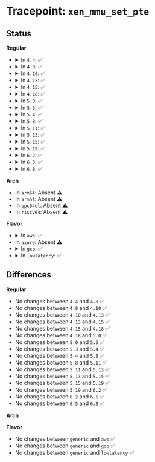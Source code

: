 # Tracepoint: <code>xen_mmu_set_pte</code>

## Status
<b>Regular</b>
<ul>
<li>
<details>
<summary>In <code>4.4</code>: ✅</summary>

Event:

```c
struct trace_event_raw_xen_mmu__set_pte {
    struct trace_entry ent;
    pte_t *ptep;
    pteval_t pteval;
    char __data[0];
};
```
Function:

```c
void trace_event_raw_event_xen_mmu__set_pte(void *__data, pte_t *ptep, pte_t pteval);
```
</details>
</li>
<li>
<details>
<summary>In <code>4.8</code>: ✅</summary>

Event:

```c
struct trace_event_raw_xen_mmu__set_pte {
    struct trace_entry ent;
    pte_t *ptep;
    pteval_t pteval;
    char __data[0];
};
```
Function:

```c
void trace_event_raw_event_xen_mmu__set_pte(void *__data, pte_t *ptep, pte_t pteval);
```
</details>
</li>
<li>
<details>
<summary>In <code>4.10</code>: ✅</summary>

Event:

```c
struct trace_event_raw_xen_mmu__set_pte {
    struct trace_entry ent;
    pte_t *ptep;
    pteval_t pteval;
    char __data[0];
};
```
Function:

```c
void trace_event_raw_event_xen_mmu__set_pte(void *__data, pte_t *ptep, pte_t pteval);
```
</details>
</li>
<li>
<details>
<summary>In <code>4.13</code>: ✅</summary>

Event:

```c
struct trace_event_raw_xen_mmu__set_pte {
    struct trace_entry ent;
    pte_t *ptep;
    pteval_t pteval;
    char __data[0];
};
```
Function:

```c
void trace_event_raw_event_xen_mmu__set_pte(void *__data, pte_t *ptep, pte_t pteval);
```
</details>
</li>
<li>
<details>
<summary>In <code>4.15</code>: ✅</summary>

Event:

```c
struct trace_event_raw_xen_mmu__set_pte {
    struct trace_entry ent;
    pte_t *ptep;
    pteval_t pteval;
    char __data[0];
};
```
Function:

```c
void trace_event_raw_event_xen_mmu__set_pte(void *__data, pte_t *ptep, pte_t pteval);
```
</details>
</li>
<li>
<details>
<summary>In <code>4.18</code>: ✅</summary>

Event:

```c
struct trace_event_raw_xen_mmu__set_pte {
    struct trace_entry ent;
    pte_t *ptep;
    pteval_t pteval;
    char __data[0];
};
```
Function:

```c
void trace_event_raw_event_xen_mmu__set_pte(void *__data, pte_t *ptep, pte_t pteval);
```
</details>
</li>
<li>
<details>
<summary>In <code>5.0</code>: ✅</summary>

Event:

```c
struct trace_event_raw_xen_mmu__set_pte {
    struct trace_entry ent;
    pte_t *ptep;
    pteval_t pteval;
    char __data[0];
};
```
Function:

```c
void trace_event_raw_event_xen_mmu__set_pte(void *__data, pte_t *ptep, pte_t pteval);
```
</details>
</li>
<li>
<details>
<summary>In <code>5.3</code>: ✅</summary>

Event:

```c
struct trace_event_raw_xen_mmu__set_pte {
    struct trace_entry ent;
    pte_t *ptep;
    pteval_t pteval;
    char __data[0];
};
```
Function:

```c
void trace_event_raw_event_xen_mmu__set_pte(void *__data, pte_t *ptep, pte_t pteval);
```
</details>
</li>
<li>
<details>
<summary>In <code>5.4</code>: ✅</summary>

Event:

```c
struct trace_event_raw_xen_mmu__set_pte {
    struct trace_entry ent;
    pte_t *ptep;
    pteval_t pteval;
    char __data[0];
};
```
Function:

```c
void trace_event_raw_event_xen_mmu__set_pte(void *__data, pte_t *ptep, pte_t pteval);
```
</details>
</li>
<li>
<details>
<summary>In <code>5.8</code>: ✅</summary>

Event:

```c
struct trace_event_raw_xen_mmu__set_pte {
    struct trace_entry ent;
    pte_t *ptep;
    pteval_t pteval;
    char __data[0];
};
```
Function:

```c
void trace_event_raw_event_xen_mmu__set_pte(void *__data, pte_t *ptep, pte_t pteval);
```
</details>
</li>
<li>
<details>
<summary>In <code>5.11</code>: ✅</summary>

Event:

```c
struct trace_event_raw_xen_mmu__set_pte {
    struct trace_entry ent;
    pte_t *ptep;
    pteval_t pteval;
    char __data[0];
};
```
Function:

```c
void trace_event_raw_event_xen_mmu__set_pte(void *__data, pte_t *ptep, pte_t pteval);
```
</details>
</li>
<li>
<details>
<summary>In <code>5.13</code>: ✅</summary>

Event:

```c
struct trace_event_raw_xen_mmu__set_pte {
    struct trace_entry ent;
    pte_t *ptep;
    pteval_t pteval;
    char __data[0];
};
```
Function:

```c
void trace_event_raw_event_xen_mmu__set_pte(void *__data, pte_t *ptep, pte_t pteval);
```
</details>
</li>
<li>
<details>
<summary>In <code>5.15</code>: ✅</summary>

Event:

```c
struct trace_event_raw_xen_mmu__set_pte {
    struct trace_entry ent;
    pte_t *ptep;
    pteval_t pteval;
    char __data[0];
};
```
Function:

```c
void trace_event_raw_event_xen_mmu__set_pte(void *__data, pte_t *ptep, pte_t pteval);
```
</details>
</li>
<li>
<details>
<summary>In <code>5.19</code>: ✅</summary>

Event:

```c
struct trace_event_raw_xen_mmu__set_pte {
    struct trace_entry ent;
    pte_t *ptep;
    pteval_t pteval;
    char __data[0];
};
```
Function:

```c
void trace_event_raw_event_xen_mmu__set_pte(void *__data, pte_t *ptep, pte_t pteval);
```
</details>
</li>
<li>
<details>
<summary>In <code>6.2</code>: ✅</summary>

Event:

```c
struct trace_event_raw_xen_mmu__set_pte {
    struct trace_entry ent;
    pte_t *ptep;
    pteval_t pteval;
    char __data[0];
};
```
Function:

```c
void trace_event_raw_event_xen_mmu__set_pte(void *__data, pte_t *ptep, pte_t pteval);
```
</details>
</li>
<li>
<details>
<summary>In <code>6.5</code>: ✅</summary>

Event:

```c
struct trace_event_raw_xen_mmu__set_pte {
    struct trace_entry ent;
    pte_t *ptep;
    pteval_t pteval;
    char __data[0];
};
```
Function:

```c
void trace_event_raw_event_xen_mmu__set_pte(void *__data, pte_t *ptep, pte_t pteval);
```
</details>
</li>
<li>
<details>
<summary>In <code>6.8</code>: ✅</summary>

Event:

```c
struct trace_event_raw_xen_mmu__set_pte {
    struct trace_entry ent;
    pte_t *ptep;
    pteval_t pteval;
    char __data[0];
};
```
Function:

```c
void trace_event_raw_event_xen_mmu__set_pte(void *__data, pte_t *ptep, pte_t pteval);
```
</details>
</li>
</ul>
<b>Arch</b>
<ul>
<li>
In <code>arm64</code>: Absent ⚠️
</li>
<li>
In <code>armhf</code>: Absent ⚠️
</li>
<li>
In <code>ppc64el</code>: Absent ⚠️
</li>
<li>
In <code>riscv64</code>: Absent ⚠️
</li>
</ul>
<b>Flavor</b>
<ul>
<li>
<details>
<summary>In <code>aws</code>: ✅</summary>

Event:

```c
struct trace_event_raw_xen_mmu__set_pte {
    struct trace_entry ent;
    pte_t *ptep;
    pteval_t pteval;
    char __data[0];
};
```
Function:

```c
void trace_event_raw_event_xen_mmu__set_pte(void *__data, pte_t *ptep, pte_t pteval);
```
</details>
</li>
<li>
In <code>azure</code>: Absent ⚠️
</li>
<li>
<details>
<summary>In <code>gcp</code>: ✅</summary>

Event:

```c
struct trace_event_raw_xen_mmu__set_pte {
    struct trace_entry ent;
    pte_t *ptep;
    pteval_t pteval;
    char __data[0];
};
```
Function:

```c
void trace_event_raw_event_xen_mmu__set_pte(void *__data, pte_t *ptep, pte_t pteval);
```
</details>
</li>
<li>
<details>
<summary>In <code>lowlatency</code>: ✅</summary>

Event:

```c
struct trace_event_raw_xen_mmu__set_pte {
    struct trace_entry ent;
    pte_t *ptep;
    pteval_t pteval;
    char __data[0];
};
```
Function:

```c
void trace_event_raw_event_xen_mmu__set_pte(void *__data, pte_t *ptep, pte_t pteval);
```
</details>
</li>
</ul>

## Differences
<b>Regular</b>
<ul>
<li>
No changes between <code>4.4</code> and <code>4.8</code> ✅
</li>
<li>
No changes between <code>4.8</code> and <code>4.10</code> ✅
</li>
<li>
No changes between <code>4.10</code> and <code>4.13</code> ✅
</li>
<li>
No changes between <code>4.13</code> and <code>4.15</code> ✅
</li>
<li>
No changes between <code>4.15</code> and <code>4.18</code> ✅
</li>
<li>
No changes between <code>4.18</code> and <code>5.0</code> ✅
</li>
<li>
No changes between <code>5.0</code> and <code>5.3</code> ✅
</li>
<li>
No changes between <code>5.3</code> and <code>5.4</code> ✅
</li>
<li>
No changes between <code>5.4</code> and <code>5.8</code> ✅
</li>
<li>
No changes between <code>5.8</code> and <code>5.11</code> ✅
</li>
<li>
No changes between <code>5.11</code> and <code>5.13</code> ✅
</li>
<li>
No changes between <code>5.13</code> and <code>5.15</code> ✅
</li>
<li>
No changes between <code>5.15</code> and <code>5.19</code> ✅
</li>
<li>
No changes between <code>5.19</code> and <code>6.2</code> ✅
</li>
<li>
No changes between <code>6.2</code> and <code>6.5</code> ✅
</li>
<li>
No changes between <code>6.5</code> and <code>6.8</code> ✅
</li>
</ul>
<b>Arch</b>
<ul>
</ul>
<b>Flavor</b>
<ul>
<li>
No changes between <code>generic</code> and <code>aws</code> ✅
</li>
<li>
No changes between <code>generic</code> and <code>gcp</code> ✅
</li>
<li>
No changes between <code>generic</code> and <code>lowlatency</code> ✅
</li>
</ul>
